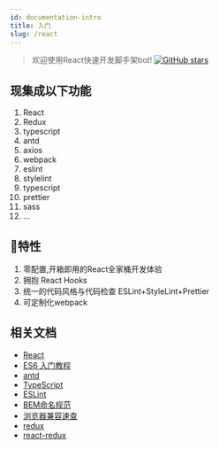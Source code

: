 ```yaml
---
id: documentation-intro
title: 入门
slug: /react
---
```


> 欢迎使用React快速开发脚手架bot!
[![GitHub stars](https://img.shields.io/github/stars/FykjFE/bot-react)](https://github.com/FykjFE/bot-react/stargazers)
## 现集成以下功能
1. React
2. Redux
3. typescript
4. antd
5. axios
6. webpack
7. eslint
8. stylelint
9. typescript
10. prettier
11. sass
12. ...

## 🚀特性

1. 零配置,开箱即用的React全家桶开发体验
2. 拥抱 React Hooks
3. 统一的代码风格与代码检查 ESLint+StyleLint+Prettier
4. 可定制化webpack

## 相关文档
- [React](https://reactjs.org/)
- [ES6 入门教程](https://es6.ruanyifeng.com/)
- [antd](https://ant.design/index-cn)
- [TypeScript](https://www.typescriptlang.org/zh/)
- [ESLint](https://standardjs.com/index.html)
- [BEM命名规范](https://en.bem.info/methodology/naming-convention/)
- [浏览器兼容速查](https://caniuse.com/#home)
- [redux](https://redux.js.org/)
- [react-redux](https://react-redux.js.org/)

